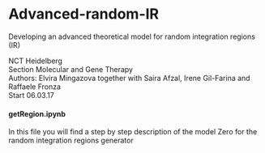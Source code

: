 # Advanced-random-IR
Developing an advanced theoretical model for random integration regions (IR)

NCT Heidelberg  
Section Molecular and Gene Therapy  
Authors: Elvira Mingazova together with Saira Afzal, Irene Gil-Farina and Raffaele Fronza  
Start 06.03.17  

#### getRegion.ipynb  
In this file you will find a step by step description of the model Zero for the random integration regions generator
